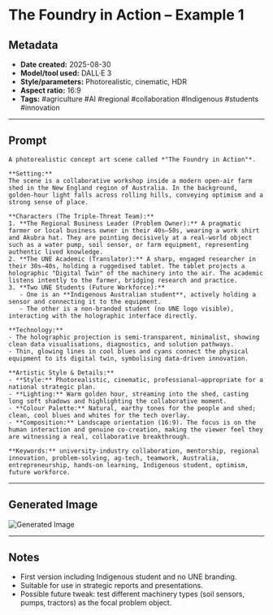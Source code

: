 # The Foundry in Action – Example 1

## Metadata
- **Date created:** 2025-08-30
- **Model/tool used:** DALL·E 3
- **Style/parameters:** Photorealistic, cinematic, HDR
- **Aspect ratio:** 16:9
- **Tags:** #agriculture #AI #regional #collaboration #Indigenous #students #innovation

---

## Prompt
```
A photorealistic concept art scene called *"The Foundry in Action"*.

**Setting:**
The scene is a collaborative workshop inside a modern open-air farm shed in the New England region of Australia. In the background, golden-hour light falls across rolling hills, conveying optimism and a strong sense of place.  

**Characters (The Triple-Threat Team):**
1. **The Regional Business Leader (Problem Owner):** A pragmatic farmer or local business owner in their 40s–50s, wearing a work shirt and Akubra hat. They are pointing decisively at a real-world object such as a water pump, soil sensor, or farm equipment, representing authentic lived knowledge.  
2. **The UNE Academic (Translator):** A sharp, engaged researcher in their 30s–40s, holding a ruggedised tablet. The tablet projects a holographic "Digital Twin" of the machinery into the air. The academic listens intently to the farmer, bridging research and practice.  
3. **Two UNE Students (Future Workforce):**  
   - One is an **Indigenous Australian student**, actively holding a sensor and connecting it to the equipment.  
   - The other is a non-branded student (no UNE logo visible), interacting with the holographic interface directly.  

**Technology:**
- The holographic projection is semi-transparent, minimalist, showing clean data visualisations, diagnostics, and solution pathways.  
- Thin, glowing lines in cool blues and cyans connect the physical equipment to its digital twin, symbolising data-driven innovation.  

**Artistic Style & Details:**
- **Style:** Photorealistic, cinematic, professional—appropriate for a national strategic plan.  
- **Lighting:** Warm golden hour, streaming into the shed, casting long soft shadows and highlighting the collaborative moment.  
- **Colour Palette:** Natural, earthy tones for the people and shed; clean, cool blues and whites for the tech overlay.  
- **Composition:** Landscape orientation (16:9). The focus is on the human interaction and genuine co-creation, making the viewer feel they are witnessing a real, collaborative breakthrough.  

**Keywords:** university-industry collaboration, mentorship, regional innovation, problem-solving, ag-tech, teamwork, Australia, entrepreneurship, hands-on learning, Indigenous student, optimism, future workforce.
```

---

## Generated Image
![Generated Image](./foundry_in_action.png)

---

## Notes
- First version including Indigenous student and no UNE branding.  
- Suitable for use in strategic reports and presentations.  
- Possible future tweak: test different machinery types (soil sensors, pumps, tractors) as the focal problem object.
